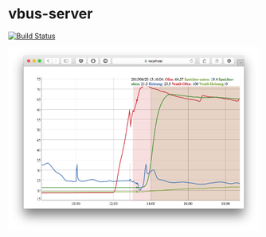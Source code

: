 # vbus-server
[![Build Status](https://travis-ci.org/tripplet/vbus-server.svg?branch=master)](https://travis-ci.org/tripplet/vbus-server)

![](/doc/screenshot.png?raw "Screenshot")
